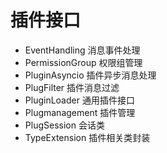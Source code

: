 # 插件接口

- EventHandling
  消息事件处理
- PermissionGroup
  权限组管理
- PluginAsyncio
  插件异步消息处理
- PlugFilter
  插件消息过滤
- PluginLoader
  通用插件接口
- Plugmanagement
  插件管理
- PlugSession
  会话类
- TypeExtension
  插件相关类封装